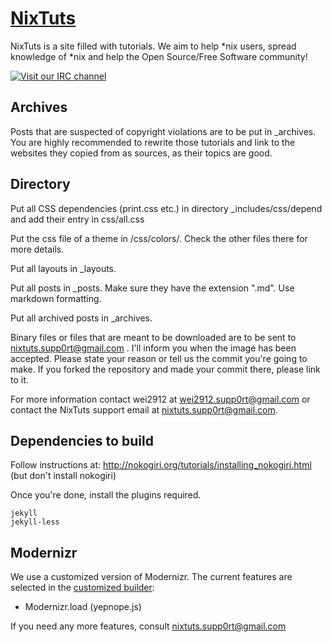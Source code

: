 # [NixTuts](http://nixtuts.info)

NixTuts is a site filled with tutorials. We aim to help *nix users, spread knowledge of *nix and help the Open Source/Free Software community!

[![Visit our IRC channel](https://kiwiirc.com/buttons/irc.spotchat.org/NixTuts.png)](https://kiwiirc.com/client/irc.spotchat.org/?nick=kiwi_guest|?#NixTuts)

## Archives

Posts that are suspected of copyright violations are to be put in _archives. You are highly recommended to rewrite those tutorials and link to the websites they copied from as sources, as their topics are good.

## Directory

Put all CSS dependencies (print.css etc.) in directory _includes/css/depend and add their entry in css/all.css         
               
Put the css file of a theme in /css/colors/. Check the other files there for more details.

Put all layouts in _layouts.

Put all posts in _posts. Make sure they have the extension ".md". Use markdown formatting.

Put all archived posts in _archives.

Binary files or files that are meant to be downloaded are to be sent to nixtuts.supp0rt@gmail.com . I'll inform you when the image has been accepted. Please state your reason or tell us the commit you're going to make. If you forked the repository and made your commit there, please link to it.

For more information contact wei2912 at wei2912.supp0rt@gmail.com or contact the NixTuts support email at nixtuts.supp0rt@gmail.com.

## Dependencies to build

Follow instructions at: http://nokogiri.org/tutorials/installing_nokogiri.html (but don't install nokogiri)

Once you're done, install the plugins required.

    jekyll
    jekyll-less
    
## Modernizr

We use a customized version of Modernizr. The current features are selected in the [customized builder](http://modernizr.com/download/):

* Modernizr.load (yepnope.js)

If you need any more features, consult nixtuts.supp0rt@gmail.com
